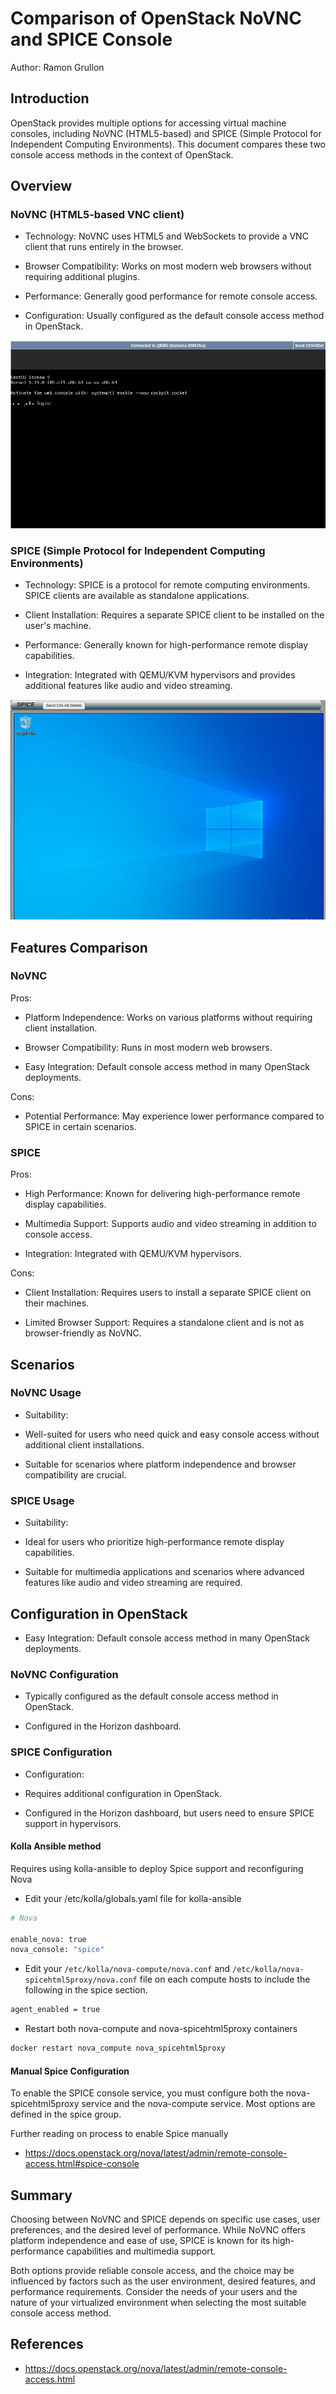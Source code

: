 # Comparison of OpenStack NoVNC and SPICE Console

Author: Ramon Grullon

## Introduction

OpenStack provides multiple options for accessing virtual machine consoles,
including NoVNC (HTML5-based) and SPICE (Simple Protocol for Independent
Computing Environments). This document compares these two console access methods
in the context of OpenStack.

## Overview

### NoVNC (HTML5-based VNC client)

- Technology: NoVNC uses HTML5 and WebSockets to provide a VNC client that runs
entirely in the browser.

- Browser Compatibility: Works on most modern web browsers without requiring
additional plugins.

- Performance: Generally good performance for remote console access.

- Configuration: Usually configured as the default console access method in OpenStack.

![NoVNC](./images/console_images/novnc.png)

### SPICE (Simple Protocol for Independent Computing Environments)

- Technology: SPICE is a protocol for remote computing environments. SPICE
clients are available as standalone applications.

- Client Installation: Requires a separate SPICE client to be installed on the
user's machine.

- Performance: Generally known for high-performance remote display capabilities.

- Integration: Integrated with QEMU/KVM hypervisors and provides additional
features like audio and video streaming.

![Spice](./images/console_images/spice.png)

## Features Comparison

### NoVNC

Pros:

- Platform Independence: Works on various platforms without requiring client installation.

- Browser Compatibility: Runs in most modern web browsers.

- Easy Integration: Default console access method in many OpenStack deployments.

Cons:

- Potential Performance: May experience lower performance compared to SPICE in
certain scenarios.

### SPICE

Pros:

- High Performance: Known for delivering high-performance remote display capabilities.

- Multimedia Support: Supports audio and video streaming in addition to console access.

- Integration: Integrated with QEMU/KVM hypervisors.

Cons:

- Client Installation: Requires users to install a separate SPICE client on
their machines.

- Limited Browser Support: Requires a standalone client and is not as
browser-friendly as NoVNC.

## Scenarios

### NoVNC Usage

- Suitability:

- Well-suited for users who need quick and easy console access without additional
client installations.

- Suitable for scenarios where platform independence and browser compatibility
are crucial.

### SPICE Usage

- Suitability:

- Ideal for users who prioritize high-performance remote display capabilities.

- Suitable for multimedia applications and scenarios where advanced features
like audio and video streaming are required.

## Configuration in OpenStack

- Easy Integration: Default console access method in many OpenStack deployments.

### NoVNC Configuration

- Typically configured as the default console access method in OpenStack.

- Configured in the Horizon dashboard.

### SPICE Configuration

- Configuration:

- Requires additional configuration in OpenStack.

- Configured in the Horizon dashboard, but users need to ensure SPICE support in
hypervisors.

#### Kolla Ansible method

Requires using kolla-ansible to deploy Spice support and reconfiguring Nova

- Edit your /etc/kolla/globals.yaml file for kolla-ansible

```bash
# Nova

enable_nova: true
nova_console: "spice"

```

- Edit your `/etc/kolla/nova-compute/nova.conf` and
`/etc/kolla/nova-spicehtml5proxy/nova.conf` file on each compute hosts to
include the following in the spice section.

```bash
agent_enabled = true

```

- Restart both nova-compute and nova-spicehtml5proxy containers

```bash
docker restart nova_compute nova_spicehtml5proxy
```

#### Manual Spice Configuration

To enable the SPICE console service, you must configure both the
nova-spicehtml5proxy service and the nova-compute service. Most options are
defined in the spice group.

Further reading on process to enable Spice manually

- <https://docs.openstack.org/nova/latest/admin/remote-console-access.html#spice-console>

## Summary

Choosing between NoVNC and SPICE depends on specific use cases, user preferences,
and the desired level of performance. While NoVNC offers platform independence
and ease of use, SPICE is known for its high-performance capabilities and
multimedia support.

Both options provide reliable console access, and the choice may be influenced
by factors such as the user environment, desired features, and performance
requirements. Consider the needs of your users and the nature of your virtualized
environment when selecting the most suitable console access method.

## References

- <https://docs.openstack.org/nova/latest/admin/remote-console-access.html>
